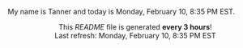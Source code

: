 My name is Tanner and today is Monday, February 10, 8:35 PM EST.

<p align="center">This <i>README</i> file is generated <b>every 3 hours</b>!</br>Last refresh: Monday, February 10, 8:35 PM EST<br /></p>
